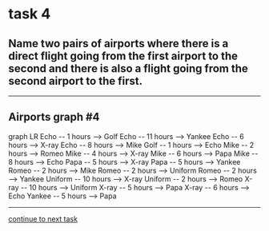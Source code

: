 # task 4

## Name two pairs of airports where there is a direct flight going from the first airport to the second and there is also a flight going from the second airport to the first.

---

## Airports graph #4
<div></div>
<div class="mermaid-access">
graph LR
  Echo -- 1 hours --> Golf
  Echo -- 11 hours --> Yankee
  Echo -- 6 hours --> X-ray
  Echo -- 8 hours --> Mike
  Golf -- 1 hours --> Echo
  Mike -- 2 hours --> Romeo
  Mike -- 4 hours --> X-ray
  Mike -- 6 hours --> Papa
  Mike -- 8 hours --> Echo
  Papa -- 5 hours --> X-ray
  Papa -- 5 hours --> Yankee
  Romeo -- 2 hours --> Mike
  Romeo -- 2 hours --> Uniform
  Romeo -- 2 hours --> Yankee
  Uniform -- 10 hours --> X-ray
  Uniform -- 2 hours --> Romeo
  X-ray -- 10 hours --> Uniform
  X-ray -- 5 hours --> Papa
  X-ray -- 6 hours --> Echo
  Yankee -- 5 hours --> Papa
</div>

---

[continue to next task](./task5-v.html)

<!-- Required scripts for MermaidAccess -->
<script src="https://combinatronics.com/mermaid-js/mermaid/release/8.8.4/dist/mermaid.min.js"></script>
<script src="mermaid-access-elm.js"></script>
<script src="mermaid-access.js"></script>
<script>
mermaidAccess.go(mermaidAccess.viewerMode, mermaidAccess.displayAccessibleOnly)
</script>

